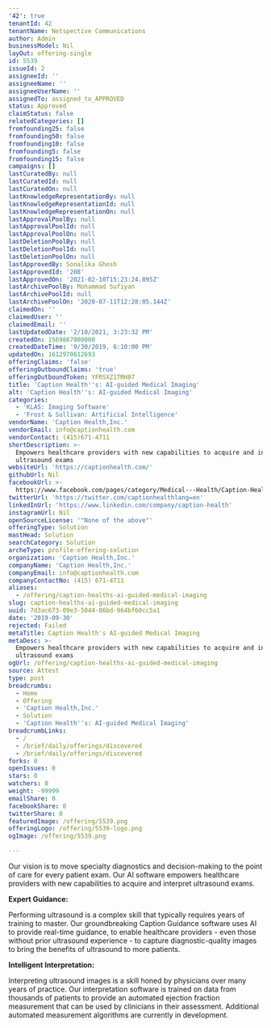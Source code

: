 ```yaml
---
'42': true
tenantId: 42
tenantName: Netspective Communications
author: Admin
businessModel: Nil
layOut: offering-single
id: 5539
issueId: 2
assigneeId: ''
assigneeName: ''
assigneeUserName: ''
assignedTo: assigned_to_APPROVED
status: Approved
claimStatus: false
relatedCategories: []
fromfounding25: false
fromfounding50: false
fromfounding10: false
fromfounding5: false
fromfounding15: false
campaigns: []
lastCuratedBy: null
lastCuratedId: null
lastCuratedOn: null
lastKnowledgeRepresentationBy: null
lastKnowledgeRepresentationId: null
lastKnowledgeRepresentationOn: null
lastApprovalPoolBy: null
lastApprovalPoolId: null
lastApprovalPoolOn: null
lastDeletionPoolBy: null
lastDeletionPoolId: null
lastDeletionPoolOn: null
lastApprovedBy: Sonalika Ghosh
lastApprovedId: '208'
lastApprovedOn: '2021-02-10T15:23:24.895Z'
lastArchivePoolBy: Mohammad Sufiyan
lastArchivePoolId: null
lastArchivePoolOn: '2020-07-11T12:28:05.144Z'
claimedOn: ''
claimedUser: ''
claimedEmail: ''
lastUpdatedDate: '2/10/2021, 3:23:32 PM'
createdOn: 1569867000000
createdDateTime: '9/30/2019, 6:10:00 PM'
updatedOn: 1612970612693
offeringClaims: 'false'
offeringOutboundClaims: 'true'
offeringOutboundToken: YFRSXZ1TRH87
title: 'Caption Health''s: AI-guided Medical Imaging'
alt: 'Caption Health''s: AI-guided Medical Imaging'
categories:
  - 'KLAS: Imaging Software'
  - 'Frost & Sullivan: Artificial Intelligence'
vendorName: 'Caption Health,Inc.'
vendorEmail: info@captionhealth.com
vendorContact: (415)671-4711
shortDescription: >-
  Empowers healthcare providers with new capabilities to acquire and interpret
  ultrasound exams
websiteUrl: 'https://captionhealth.com/'
githubUrl: Nil
facebookUrl: >-
  https://www.facebook.com/pages/category/Medical---Health/Caption-Health-110127323656215/
twitterUrl: 'https://twitter.com/captionhealthlang=en'
linkedInUrl: 'https://www.linkedin.com/company/caption-health'
instagramUrl: Nil
openSourceLicense: '"None of the above"'
offeringType: Solution
mastHead: Solution
searchCategory: Solution
archeType: profile-offering-solution
organization: 'Caption Health,Inc.'
companyName: 'Caption Health,Inc.'
companyEmail: info@captionhealth.com
companyContactNo: (415) 671-4711
aliases:
  - /offering/caption-healths-ai-guided-medical-imaging
slug: caption-healths-ai-guided-medical-imaging
uuid: 7d3ac673-09e3-5044-86bd-964bf60cc5a1
date: '2019-09-30'
rejected: Failed
metaTitle: Caption Health's AI-guided Medical Imaging
metaDesc: >-
  Empowers healthcare providers with new capabilities to acquire and interpret
  ultrasound exams
ogUrl: /offering/caption-healths-ai-guided-medical-imaging
source: Attest
type: post
breadcrumbs:
  - Home
  - Offering
  - 'Caption Health,Inc.'
  - Solution
  - 'Caption Health''s: AI-guided Medical Imaging'
breadcrumbLinks:
  - /
  - /brief/daily/offerings/discovered
  - /brief/daily/offerings/discovered
forks: 0
openIssues: 0
stars: 0
watchers: 0
weight: -99999
emailShare: 0
facebookShare: 0
twitterShare: 0
featuredImage: /offering/5539.png
offeringLogo: /offering/5539-logo.png
ogImage: /offering/5539.png

---
```

Our vision is to move specialty diagnostics and decision-making to the point of care for every patient exam. Our AI software empowers healthcare providers with new capabilities to acquire and interpret ultrasound exams.

**Expert Guidance:**

Performing ultrasound is a complex skill that typically requires years of training to master. Our groundbreaking Caption Guidance software uses AI to provide real-time guidance, to enable healthcare providers - even those without prior ultrasound experience - to capture diagnostic-quality images to bring the benefits of ultrasound to more patients.

**Intelligent Interpretation:**

Interpreting ultrasound images is a skill honed by physicians over many years of practice. Our interpretation software is trained on data from thousands of patients to provide an automated ejection fraction measurement that can be used by clinicians in their assessment. Additional automated measurement algorithms are currently in development.